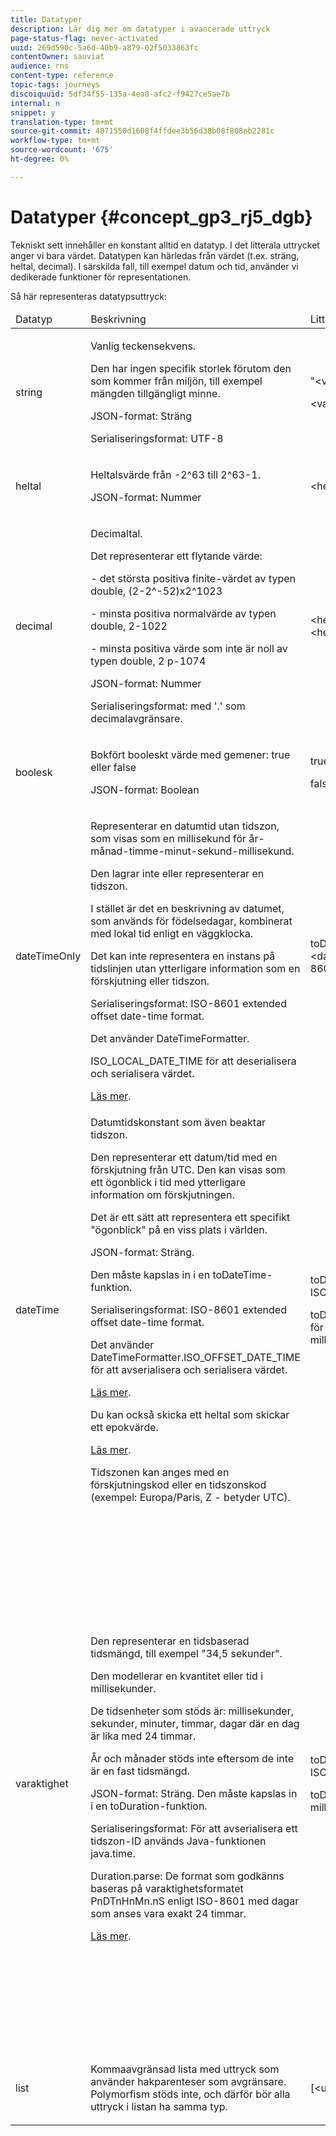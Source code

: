 ```yaml
---
title: Datatyper
description: Lär dig mer om datatyper i avancerade uttryck
page-status-flag: never-activated
uuid: 269d590c-5a6d-40b9-a879-02f5033863fc
contentOwner: sauviat
audience: rns
content-type: reference
topic-tags: journeys
discoiquuid: 5df34f55-135a-4ea8-afc2-f9427ce5ae7b
internal: n
snippet: y
translation-type: tm+mt
source-git-commit: 4871550d1608f4ffdee3b56d38b08f808eb2281c
workflow-type: tm+mt
source-wordcount: '675'
ht-degree: 0%

---
```



# Datatyper {#concept_gp3_rj5_dgb}

Tekniskt sett innehåller en konstant alltid en datatyp. I det litterala uttrycket anger vi bara värdet. Datatypen kan härledas från värdet (t.ex. sträng, heltal, decimal). I särskilda fall, till exempel datum och tid, använder vi dedikerade funktioner för representationen.

Så här representeras datatypsuttryck:

<table>
    <thead>
        <tr>
        <td>Datatyp</td>
        <td>Beskrivning</td>
        <td>Litteral representation</td>
        <td>Exempel</td>
        </tr>
    </thead>
    <tbody>
    <tr>
        <td>string</td>
        <td><p>Vanlig teckensekvens.</p><p>Den har ingen specifik storlek förutom den som kommer från miljön, till exempel mängden tillgängligt minne.</p><p>JSON-format: Sträng</p><p>Serialiseringsformat: UTF-8</p></td>
        <td><p>"&lt;värde&gt;"</p><p>&lt;value&gt;</p></td>
        <td><p><pre>"hello world"</pre></p><p><pre>"hello world"</pre></p></td>
    </tr>
    <tr>
        <td>heltal</td>
        <td><p>Heltalsvärde från -2^63 till 2^63-1.</p><p>JSON-format: Nummer</p></td>
        <td>&lt;heltalsvärde&gt;</td>
        <td><p><pre>42</pre></p></td>
    </tr>
    <tr>
        <td>decimal</td>
        <td><p>Decimaltal.</p><p>Det representerar ett flytande värde:</p>
        <p>- det största positiva finite-värdet av typen double, (2-2^-52)x2^1023</p>
        <p> - minsta positiva normalvärde av typen double, 2-1022</p>
        <p> - minsta positiva värde som inte är noll av typen double, 2 p-1074</p><p>JSON-format: Nummer</p><p>Serialiseringsformat: med '.' som decimalavgränsare.</p></td>
        <td>&lt;heltalsvärde&gt;.&lt;heltalsvärde&gt;</td>
        <td><p><pre>3.14</pre></p></td>
    </tr>
    <tr>
        <td>boolesk</td>
        <td><p>Bokfört booleskt värde med gemener: true eller false</p><p>JSON-format: Boolean</p></td>
        <td><p>true</p><p>false</p></td>
        <td><p><pre>true</pre></p></td>
    </tr>
    <tr>
        <td>dateTimeOnly</td>
        <td><p>Representerar en datumtid utan tidszon, som visas som en millisekund för år-månad-timme-minut-sekund-millisekund.</p><p>Den lagrar inte eller representerar en tidszon.</p><p>I stället är det en beskrivning av datumet, som används för födelsedagar, kombinerat med lokal tid enligt en väggklocka.</p><p>Det kan inte representera en instans på tidslinjen utan ytterligare information som en förskjutning eller tidszon.</p><p>Serialiseringsformat: ISO-8601 extended offset date-time format.</p><p>Det använder DateTimeFormatter.</p><p>ISO_LOCAL_DATE_TIME för att deserialisera och serialisera värdet.</p> <a href="https://docs.oracle.com/javase/8/docs/api/java/time/format/DateTimeFormatter.html#ISO_LOCAL_DATE_TIME">Läs mer</a>.</td>
        <td><p>toDateTimeOnly("&lt;dateTimeOnly i ISO-8601-format&gt;")</p></td>
        <td></td>
    </tr>
    <tr>
        <td>dateTime</td>
        <td><p>Datumtidskonstant som även beaktar tidszon.</p><p>Den representerar ett datum/tid med en förskjutning från UTC. Den kan visas som ett ögonblick i tid med ytterligare information om förskjutningen. </p><p>Det är ett sätt att representera ett specifikt "ögonblick" på en viss plats i världen.</p><p>JSON-format: Sträng.</p><p> Den måste kapslas in i en toDateTime-funktion.</p><p>
        Serialiseringsformat: ISO-8601 extended offset date-time format.</p><p> Det använder DateTimeFormatter.ISO_OFFSET_DATE_TIME för att avserialisera och serialisera värdet.</p> <a href="https://docs.oracle.com/javase/8/docs/api/java/time/format/DateTimeFormatter.html#ISO_OFFSET_DATE_TIME">Läs mer</a>. 
        <p>Du kan också skicka ett heltal som skickar ett epokvärde.</p> <a href="https://www.epochconverter.com/">Läs mer</a>.</p>
        <p>Tidszonen kan anges med en förskjutningskod eller en tidszonskod (exempel: Europa/Paris, Z - betyder UTC).</p></td>
        <td><p>toDateTime("&lt;datumTid i ISO-8601-format&gt;")</p>
        <p>toDateTime(&lt;heltalsvärde för en epok i millisekunder&gt;)</p></td>
        <td><p><pre>toDateTime("1977-04-22T06:00:00Z")</pre></p><p><pre>toDateTime</pre></p><p><pre>("2011-12-03T15:15:30Z")</pre></p><p><pre>toDateTime</pre></p><p><pre>("2011-12-03T15:15:30.123Z")</pre></p><p><pre>toDateTime</pre></p><p><pre>("2011-12-03T15:15:30.123+02:00")</pre></p>
        <p><pre>toDateTime</pre></p><p><pre>("2011-12-03T15:15:30.123-00:20")</pre></p><p><pre>toDateTime(1560762190189)</pre></p></td>
    </tr>
    <tr>
        <td>varaktighet</td>
        <td><p>Den representerar en tidsbaserad tidsmängd, till exempel "34,5 sekunder".</p><p> Den modellerar en kvantitet eller tid i millisekunder.</p><p>De tidsenheter som stöds är: millisekunder, sekunder, minuter, timmar, dagar där en dag är lika med 24 timmar.</p><p> År och månader stöds inte eftersom de inte är en fast tidsmängd.</p><p>JSON-format: Sträng. Den måste kapslas in i en toDuration-funktion.</p><p>Serialiseringsformat: För att avserialisera ett tidszon-ID används Java-funktionen java.time.</p><p>Duration.parse: De format som godkänns baseras på varaktighetsformatet PnDTnHnMn.nS enligt ISO-8601 med dagar som anses vara exakt 24 timmar.</p><a href="https://docs.oracle.com/javase/8/docs/api/java/time/Duration.html#parse-java.lang.CharSequence-">Läs mer</a>.</td>
        <td><p>toDuration("&lt;duration in ISO-8601 format&gt;")</p><p>toDuration(&lt;varaktighet i millisekunder&gt;)</p></td>
        <td><p><pre>toDuration("PT5S") // 5 sekunder</pre></p>
        <p><pre>toDuration(500) // </pre></p>
        <p><pre>500ms</pre></p>
        <p><pre>toDuration("PT20.345S") </pre></p>
        <p><pre>— parses as "20,345 seconds"</pre></p>
        <p><pre>toDuration("PT15M") </pre></p>
        <p><pre> — parses as "15 minutes"</pre></p>
        <p><pre>(där en minut är 60 sekunder)</pre></p>
        <p><pre>toDuration("PT10H") </pre></p>
        <p><pre>— parses as "10 timmar"</pre></p>
        <p><pre>(där en timme är 3 600 sekunder)</pre></p>
        <p><pre>toDuration("P2D") </pre></p>
        <p><pre>— parses as "2 days"</pre></p>
        <p><pre>(där en dag är </pre></p>
        <p><pre>24 timmar eller 86 400 sekunder)</pre></p>
        <p><pre>toDuration("P2DT3H4M") </pre></p>
        <p><pre>- parser som</pre></p>
        <p><pre>"2 dagar, 3 timmar och 4 minuter"</pre></p>
        <p><pre>toDuration("P-6H3M") </pre></p>
        <p><pre>- parser som</pre></p>
        <p><pre>"-6 timmar och +3 minuter"</pre></p>
        <p><pre>toDuration("-P6H3M") </pre></p>
        <p><pre>- parser som</pre></p>
        <p><pre>"-6 timmar och -3 minuter"</pre></p>
        <p><pre>toDuration("-P-6H+3M") </pre></p>
        <p><pre>- parser som</pre></p>
        <p><pre>"+6 timmar och -3 minuter"</pre></p></td>
    </tr>
    <tr>
        <td>list</td>
        <td>Kommaavgränsad lista med uttryck som använder hakparenteser som avgränsare. Polymorfism stöds inte, och därför bör alla uttryck i listan ha samma typ.</td>
        <td>[&lt;uttryck&gt;, &lt;uttryck&gt;, ... ]</td>
        <td><p><pre>["value1","value2"]</pre></p><p><pre>[3,5]</pre></p><p><pre>[toDuration(500),toDuration(800)]</pre></p></td>
    </tr>
    </tbody>
</table>
